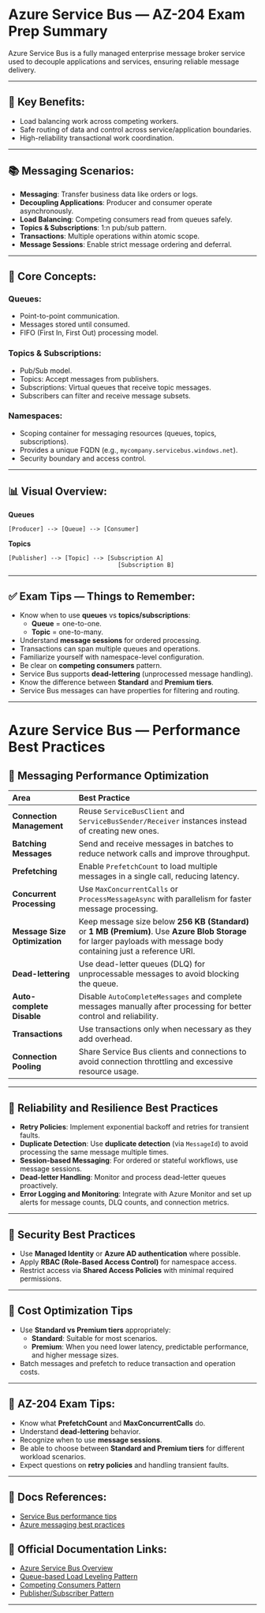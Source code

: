 
# Azure Service Bus — AZ-204 Exam Prep Summary

Azure Service Bus is a fully managed enterprise message broker service used to decouple applications and services, ensuring reliable message delivery.

---

## 📌 Key Benefits:
- Load balancing work across competing workers.
- Safe routing of data and control across service/application boundaries.
- High-reliability transactional work coordination.

---

## 📚 Messaging Scenarios:
- **Messaging**: Transfer business data like orders or logs.
- **Decoupling Applications**: Producer and consumer operate asynchronously.
- **Load Balancing**: Competing consumers read from queues safely.
- **Topics & Subscriptions**: 1:n pub/sub pattern.
- **Transactions**: Multiple operations within atomic scope.
- **Message Sessions**: Enable strict message ordering and deferral.

---

## 📝 Core Concepts:

### Queues:
- Point-to-point communication.
- Messages stored until consumed.
- FIFO (First In, First Out) processing model.

### Topics & Subscriptions:
- Pub/Sub model.
- Topics: Accept messages from publishers.
- Subscriptions: Virtual queues that receive topic messages.
- Subscribers can filter and receive message subsets.

### Namespaces:
- Scoping container for messaging resources (queues, topics, subscriptions).
- Provides a unique FQDN (e.g., `mycompany.servicebus.windows.net`).
- Security boundary and access control.

---

## 📊 Visual Overview:
**Queues**
```
[Producer] --> [Queue] --> [Consumer]
```

**Topics**
```
[Publisher] --> [Topic] --> [Subscription A]
                               [Subscription B]
```

---

## ✅ Exam Tips — Things to Remember:
- Know when to use **queues** vs **topics/subscriptions**:
  - **Queue** = one-to-one.
  - **Topic** = one-to-many.
- Understand **message sessions** for ordered processing.
- Transactions can span multiple queues and operations.
- Familiarize yourself with namespace-level configuration.
- Be clear on **competing consumers** pattern.
- Service Bus supports **dead-lettering** (unprocessed message handling).
- Know the difference between **Standard** and **Premium tiers**.
- Service Bus messages can have properties for filtering and routing.

---


# Azure Service Bus — Performance Best Practices

## 📌 Messaging Performance Optimization

|Area|Best Practice|
|:--|:--|
|**Connection Management**|Reuse `ServiceBusClient` and `ServiceBusSender/Receiver` instances instead of creating new ones.|
|**Batching Messages**|Send and receive messages in batches to reduce network calls and improve throughput.|
|**Prefetching**|Enable `PrefetchCount` to load multiple messages in a single call, reducing latency.|
|**Concurrent Processing**|Use `MaxConcurrentCalls` or `ProcessMessageAsync` with parallelism for faster message processing.|
|**Message Size Optimization**|Keep message size below **256 KB (Standard)** or **1 MB (Premium)**. Use **Azure Blob Storage** for larger payloads with message body containing just a reference URI.|
|**Dead-lettering**|Use dead-letter queues (DLQ) for unprocessable messages to avoid blocking the queue.|
|**Auto-complete Disable**|Disable `AutoCompleteMessages` and complete messages manually after processing for better control and reliability.|
|**Transactions**|Use transactions only when necessary as they add overhead.|
|**Connection Pooling**|Share Service Bus clients and connections to avoid connection throttling and excessive resource usage.|

---

## 📌 Reliability and Resilience Best Practices

- **Retry Policies**: Implement exponential backoff and retries for transient faults.
- **Duplicate Detection**: Use **duplicate detection** (via `MessageId`) to avoid processing the same message multiple times.
- **Session-based Messaging**: For ordered or stateful workflows, use message sessions.
- **Dead-letter Handling**: Monitor and process dead-letter queues proactively.
- **Error Logging and Monitoring**: Integrate with Azure Monitor and set up alerts for message counts, DLQ counts, and connection metrics.

---

## 📌 Security Best Practices

- Use **Managed Identity** or **Azure AD authentication** where possible.
- Apply **RBAC (Role-Based Access Control)** for namespace access.
- Restrict access via **Shared Access Policies** with minimal required permissions.

---

## 📌 Cost Optimization Tips

- Use **Standard vs Premium tiers** appropriately:
  - **Standard**: Suitable for most scenarios.
  - **Premium**: When you need lower latency, predictable performance, and higher message sizes.
- Batch messages and prefetch to reduce transaction and operation costs.

---

## 📌 AZ-204 Exam Tips:

- Know what **PrefetchCount** and **MaxConcurrentCalls** do.
- Understand **dead-lettering** behavior.
- Recognize when to use **message sessions**.
- Be able to choose between **Standard and Premium tiers** for different workload scenarios.
- Expect questions on **retry policies** and handling transient faults.

---

## 📎 Docs References:
- [Service Bus performance tips](https://learn.microsoft.com/en-us/azure/service-bus-messaging/service-bus-performance-improvements)
- [Azure messaging best practices](https://learn.microsoft.com/en-us/azure/architecture/best-practices/messaging)


## 📎 Official Documentation Links:
- [Azure Service Bus Overview](https://learn.microsoft.com/en-us/azure/service-bus-messaging/service-bus-messaging-overview)
- [Queue-based Load Leveling Pattern](https://learn.microsoft.com/en-us/azure/architecture/patterns/queue-based-load-leveling)
- [Competing Consumers Pattern](https://learn.microsoft.com/en-us/azure/architecture/patterns/competing-consumers)
- [Publisher/Subscriber Pattern](https://learn.microsoft.com/en-us/azure/architecture/patterns/publisher-subscriber)

---
